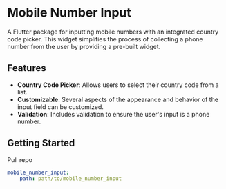 # Mobile Number Input

A Flutter package for inputting mobile numbers with an integrated country code picker. This widget simplifies the process of collecting a phone number from the user by providing a pre-built widget.

## Features

- **Country Code Picker**: Allows users to select their country code from a list.
- **Customizable**: Several aspects of the appearance and behavior of the input field can be customized.
- **Validation**: Includes validation to ensure the user's input is a phone number.

## Getting Started

Pull repo
```yaml
mobile_number_input:
    path: path/to/mobile_number_input
```

<!-- To use this package, add `mobile_number_input` as a dependency in your `pubspec.yaml` file.

```yaml
dependencies:
  mobile_number_input: latest_version -->
